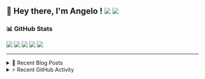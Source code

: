 ## 👋 Hey there, I'm Angelo ! ![](https://img.shields.io/badge/Intel-Core_i5_12th-0071C5?style=for-the-badge&logo=intel&logoColor=white) <a href="https://www.buymeacoffee.com/angelodotnet" target="_blank"><img src="https://img.shields.io/badge/Buy%20Me%20A%20Coffee-FFDD00.svg?style=for-the-badge&logo=Buy-Me-A-Coffee&logoColor=black"></a>

### 📊 GitHub Stats
![](http://github-profile-summary-cards.vercel.app/api/cards/profile-details?username=angelodotnet&theme=darcula)
![](http://github-profile-summary-cards.vercel.app/api/cards/repos-per-language?username=angelodotnet&theme=dracula)
![](http://github-profile-summary-cards.vercel.app/api/cards/most-commit-language?username=angelodotnet&theme=dracula)
![](http://github-profile-summary-cards.vercel.app/api/cards/stats?username=angelodotnet&theme=dracula)
![](http://github-profile-summary-cards.vercel.app/api/cards/productive-time?username=angelodotnet&theme=dracula&utcOffset=8)

---

<details>
  <summary>📝 Recent Blog Posts</summary>

  <!-- BLOG-POST-LIST:START -->
- [How to secure minimal api microservices with asp.net core identity](https://dev.to/angelodotnet/how-to-secure-minimal-api-microservices-with-aspnet-core-identity-2o68)
- [How to connect two microservices with RabbitMQ](https://dev.to/angelodotnet/example-of-microservice-communication-with-rabbitmq-3b2f)
- [How to create a simple appointment calendar](https://dev.to/angelodotnet/example-to-create-a-appointment-calendar-477n)
- [Docker configurations for .NET applications and more](https://dev.to/angelodotnet/docker-configurations-for-net-applications-and-more-1pg8)
- [How to create a background email sender with outbox pattern integration](https://dev.to/angelodotnet/example-to-create-a-background-email-sender-with-outbox-pattern-integration-4cdl)
<!-- BLOG-POST-LIST:END -->
  
</details>

<details>
  <summary> ⚡ Recent GitHub Activity</summary>

  <!--START_SECTION:activity-->
1. 🎉 Merged PR [#117](https://github.com/AngeloDotNet/GSWCloudApp/pull/117) in [AngeloDotNet/GSWCloudApp](https://github.com/AngeloDotNet/GSWCloudApp)
2. 💪 Opened PR [#117](https://github.com/AngeloDotNet/GSWCloudApp/pull/117) in [AngeloDotNet/GSWCloudApp](https://github.com/AngeloDotNet/GSWCloudApp)
3. 🎉 Merged PR [#116](https://github.com/AngeloDotNet/GSWCloudApp/pull/116) in [AngeloDotNet/GSWCloudApp](https://github.com/AngeloDotNet/GSWCloudApp)
4. 💪 Opened PR [#116](https://github.com/AngeloDotNet/GSWCloudApp/pull/116) in [AngeloDotNet/GSWCloudApp](https://github.com/AngeloDotNet/GSWCloudApp)
5. 🎉 Merged PR [#115](https://github.com/AngeloDotNet/GSWCloudApp/pull/115) in [AngeloDotNet/GSWCloudApp](https://github.com/AngeloDotNet/GSWCloudApp)
<!--END_SECTION:activity-->

</details>
